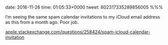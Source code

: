 date: 2016-11-26
time: 01:05:33+0000
tweet: 802317335289856005
%%%

I’m seeing the same spam calendar invitations to my iCloud email address as this from a month ago. Poor job.

[apple.stackexchange.com/questions/258424/spam-icloud-calendar-invitation](http://apple.stackexchange.com/questions/258424/spam-icloud-calendar-invitation)
